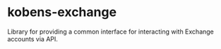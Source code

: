 # kobens-exchange
Library for providing a common interface for interacting with Exchange accounts via API.
